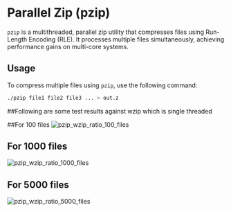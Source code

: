 # Parallel Zip (pzip)

`pzip` is a multithreaded, parallel zip utility that compresses files using Run-Length Encoding (RLE). It processes multiple files simultaneously, achieving performance gains on multi-core systems.

## Usage

To compress multiple files using `pzip`, use the following command:

```bash
./pzip file1 file2 file3 ... > out.z
```
##Following are some test results against wzip which is single threaded

##For 100 files
![pzip_wzip_ratio_100_files](https://github.com/user-attachments/assets/7d005d15-4803-44b4-a36b-d0ef0dac46a4)
## For 1000 files
![pzip_wzip_ratio_1000_files](https://github.com/user-attachments/assets/43176c89-a80e-4b85-940c-3142db77da3c)
## For 5000 files
![pzip_wzip_ratio_5000_files](https://github.com/user-attachments/assets/cf48d66a-6dd5-49a3-a667-b7c7b00b0b0f)

